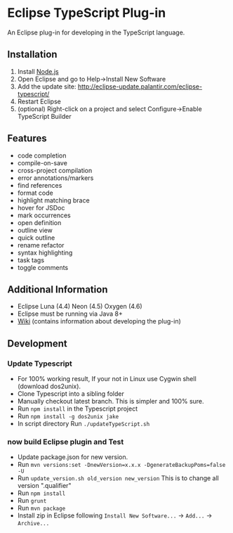 # Eclipse TypeScript Plug-in

An Eclipse plug-in for developing in the TypeScript language.

## Installation
1. Install [Node.js](http://nodejs.org/)
1. Open Eclipse and go to Help->Install New Software
1. Add the update site: http://eclipse-update.palantir.com/eclipse-typescript/
1. Restart Eclipse
1. (optional) Right-click on a project and select Configure->Enable TypeScript Builder

## Features
* code completion
* compile-on-save
* cross-project compilation
* error annotations/markers
* find references
* format code
* highlight matching brace
* hover for JSDoc
* mark occurrences
* open definition
* outline view
* quick outline
* rename refactor
* syntax highlighting
* task tags
* toggle comments

## Additional Information
* Eclipse Luna (4.4) Neon (4.5) Oxygen (4.6)
* Eclipse must be running via Java 8+
* [Wiki](https://github.com/palantir/eclipse-typescript/wiki) (contains information about developing the plug-in)

## Development
### Update Typescript
* For 100% working result, If your not in Linux use Cygwin shell (download dos2unix).
* Clone Typescript into a sibling folder
* Manually checkout latest branch. This is simpler and 100% sure.
* Run `npm install` in the Typescript project
* Run `npm install -g dos2unix jake`
* In script directory Run `./updateTypeScript.sh`

### now build Eclipse plugin and Test
* Update package.json for new version.
* Run `mvn versions:set -DnewVersion=x.x.x -DgenerateBackupPoms=false -U`
* Run `update_version.sh old_version new_version` This is to change all version ".qualifier"
* Run `npm install`
* Run `grunt`
* Run `mvn package`
* Install zip in Eclipse following `Install New Software...` -> `Add...` -> `Archive...`
